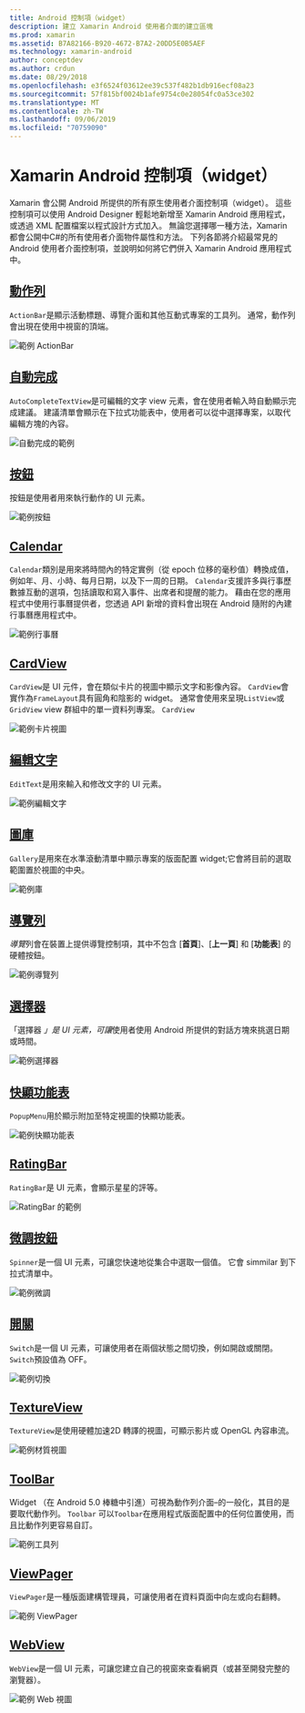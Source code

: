 ```yaml
---
title: Android 控制項（widget）
description: 建立 Xamarin Android 使用者介面的建立區塊
ms.prod: xamarin
ms.assetid: B7A82166-B920-4672-B7A2-20DD5E0B5AEF
ms.technology: xamarin-android
author: conceptdev
ms.author: crdun
ms.date: 08/29/2018
ms.openlocfilehash: e3f6524f03612ee39c537f482b1db916ecf08a23
ms.sourcegitcommit: 57f815bf0024b1afe9754c0e28054fc0a53ce302
ms.translationtype: MT
ms.contentlocale: zh-TW
ms.lasthandoff: 09/06/2019
ms.locfileid: "70759090"
---
```

# <a name="xamarinandroid-controls-widgets"></a>Xamarin Android 控制項（widget）

Xamarin 會公開 Android 所提供的所有原生使用者介面控制項（widget）。 這些控制項可以使用 Android Designer 輕鬆地新增至 Xamarin Android 應用程式，或透過 XML 配置檔案以程式設計方式加入。 無論您選擇哪一種方法，Xamarin 都會公開中C#的所有使用者介面物件屬性和方法。 下列各節將介紹最常見的 Android 使用者介面控制項，並說明如何將它們併入 Xamarin Android 應用程式中。

## <a name="action-barandroiduser-interfacecontrolsaction-barmd"></a>[動作列](~/android/user-interface/controls/action-bar.md) 

`ActionBar`是顯示活動標題、導覽介面和其他互動式專案的工具列。 通常，動作列會出現在使用中視窗的頂端。

![範例 ActionBar](images/action-bar.png)

## <a name="auto-completeandroiduser-interfacecontrolsauto-completemd"></a>[自動完成](~/android/user-interface/controls/auto-complete.md)

`AutoCompleteTextView`是可編輯的文字 view 元素，會在使用者輸入時自動顯示完成建議。 建議清單會顯示在下拉式功能表中，使用者可以從中選擇專案，以取代編輯方塊的內容。

![自動完成的範例](images/auto-complete.png)

## <a name="buttonsandroiduser-interfacecontrolsbuttonsindexmd"></a>[按鈕](~/android/user-interface/controls/buttons/index.md)

按鈕是使用者用來執行動作的 UI 元素。

![範例按鈕](images/buttons.png)

## <a name="calendarandroiduser-interfacecontrolscalendarmd"></a>[Calendar](~/android/user-interface/controls/calendar.md)

`Calendar`類別是用來將時間內的特定實例（從 epoch 位移的毫秒值）轉換成值，例如年、月、小時、每月日期，以及下一周的日期。
`Calendar`支援許多與行事歷數據互動的選項，包括讀取和寫入事件、出席者和提醒的能力。 藉由在您的應用程式中使用行事曆提供者，您透過 API 新增的資料會出現在 Android 隨附的內建行事曆應用程式中。

![範例行事曆](images/calendar.png)

## <a name="cardviewandroiduser-interfacecontrolscard-viewmd"></a>[CardView](~/android/user-interface/controls/card-view.md)

`CardView`是 UI 元件，會在類似卡片的視圖中顯示文字和影像內容。 `CardView`會實作為`FrameLayout`具有圓角和陰影的 widget。 通常會使用來呈現`ListView`或`GridView` view 群組中的單一資料列專案。 `CardView`

![範例卡片視圖](images/cardview.png)

## <a name="edit-textandroiduser-interfacecontrolsedit-textmd"></a>[編輯文字](~/android/user-interface/controls/edit-text.md)

`EditText`是用來輸入和修改文字的 UI 元素。

![範例編輯文字](images/edit-text.png)

## <a name="galleryandroiduser-interfacecontrolsgallerymd"></a>[圖庫](~/android/user-interface/controls/gallery.md)

`Gallery`是用來在水準滾動清單中顯示專案的版面配置 widget;它會將目前的選取範圍置於視圖的中央。

![範例庫](images/gallery.png)

## <a name="navigation-barandroiduser-interfacecontrolsnavigation-barmd"></a>[導覽列](~/android/user-interface/controls/navigation-bar.md)

*導覽*列會在裝置上提供導覽控制項，其中不包含 [**首頁**]、[**上一頁**] 和 [**功能表**] 的硬體按鈕。

![範例導覽列](images/navigation-bar.png)

## <a name="pickersandroiduser-interfacecontrolspickersindexmd"></a>[選擇器](~/android/user-interface/controls/pickers/index.md)

「選擇器 *」是 UI 元素，可讓*使用者使用 Android 所提供的對話方塊來挑選日期或時間。

![範例選擇器](images/picker.png)

## <a name="popup-menuandroiduser-interfacecontrolspopup-menumd"></a>[快顯功能表](~/android/user-interface/controls/popup-menu.md)

`PopupMenu`用於顯示附加至特定視圖的快顯功能表。

![範例快顯功能表](images/popup-menu.png)

## <a name="ratingbarandroiduser-interfacecontrolsratingbarmd"></a>[RatingBar](~/android/user-interface/controls/ratingbar.md)

`RatingBar`是 UI 元素，會顯示星星的評等。

![RatingBar 的範例](ratingbar-images/01-ratingbar.png)

## <a name="spinnerandroiduser-interfacecontrolsspinnermd"></a>[微調按鈕](~/android/user-interface/controls/spinner.md)

`Spinner`是一個 UI 元素，可讓您快速地從集合中選取一個值。 它會 simmilar 到下拉式清單中。 

![範例微調](images/spinner.png)

## <a name="switchandroiduser-interfacecontrolsswitchmd"></a>[開關](~/android/user-interface/controls/switch.md)

`Switch`是一個 UI 元素，可讓使用者在兩個狀態之間切換，例如開啟或關閉。 `Switch`預設值為 OFF。

![範例切換](images/switch.png)

## <a name="textureviewandroiduser-interfacecontrolstexture-viewmd"></a>[TextureView](~/android/user-interface/controls/texture-view.md)

`TextureView`是使用硬體加速2D 轉譯的視圖，可顯示影片或 OpenGL 內容串流。

![範例材質視圖](images/texture-view.png)

## <a name="toolbarandroiduser-interfacecontrolstool-barindexmd"></a>[ToolBar](~/android/user-interface/controls/tool-bar/index.md)

Widget （在 Android 5.0 棒糖中引進）可視為動作列介面&ndash;的一般化，其目的是要取代動作列。 `Toolbar` 可以`Toolbar`在應用程式版面配置中的任何位置使用，而且比動作列更容易自訂。

![範例工具列](images/toolbar.png)

## <a name="viewpagerandroiduser-interfacecontrolsview-pagerindexmd"></a>[ViewPager](~/android/user-interface/controls/view-pager/index.md) 

`ViewPager`是一種版面建構管理員，可讓使用者在資料頁面中向左或向右翻轉。

![範例 ViewPager](images/viewpager.png)

## <a name="webviewandroiduser-interfacecontrolsweb-viewmd"></a>[WebView](~/android/user-interface/controls/web-view.md)

`WebView`是一個 UI 元素，可讓您建立自己的視窗來查看網頁（或甚至開發完整的瀏覽器）。

![範例 Web 視圖](images/web-view.png)
